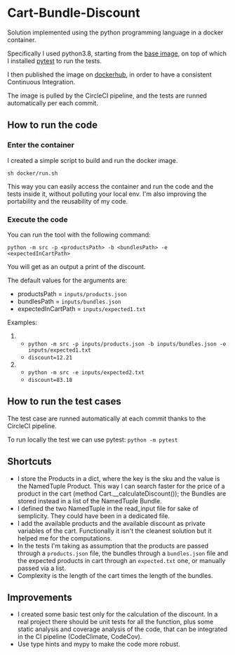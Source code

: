 # Cart-Bundle-Discount

Solution implemented using the python programming language in a docker container.

Specifically I used python3.8, starting from the [base image](https://hub.docker.com/layers/python/library/python/3.8/images/sha256-b8c37d821abb6d1bb4110bbad9368ae2da3b100a57ef14ed25ce5c1f6b79a2c9?context=explore), on top of which I installed [pytest](https://pypi.org/project/pytest/) to run the tests.

I then published the image on [dockerhub](https://hub.docker.com/repository/docker/fabiogallotti/pytest), in order to have a consistent Continuous Integration.

The image is pulled by the CircleCI pipeline, and the tests are runned automatically per each commit.

## How to run the code

### Enter the container

I created a simple script to build and run the docker image.

`sh docker/run.sh`

This way you can easily access the container and run the code and the tests inside it, without polluting your local env.
I'm also improving the portability and the reusability of my code.

### Execute the code

You can run the tool with the following command:

`python -m src -p <productsPath> -b <bundlesPath> -e <expectedInCartPath>`

You will get as an output a print of the discount.

The default values for the arguments are:

* productsPath = `inputs/products.json`
* bundlesPath = `inputs/bundles.json`
* expectedInCartPath = `inputs/expected1.txt`

Examples:

1) * `python -m src -p inputs/products.json -b inputs/bundles.json -e inputs/expected1.txt`
   * `discount=12.21`

2) * `python -m src -e inputs/expected2.txt`
   * `discount=83.18`

## How to run the test cases

The test case are runned automatically at each commit thanks to the CircleCI pipeline.

To run locally the test we can use pytest: `python -m pytest`

## Shortcuts

* I store the Products in a dict, where the key is the sku and the value is the NamedTuple Product. This way I can search faster for the price of a product in the cart (method Cart.__calculateDiscount()); the Bundles are stored instead in a list of the NamedTuple Bundle.
* I defined the two NamedTuple in the read_input file for sake of semplicity. They could have been in a dedicated file.
* I add the available products and the available discount as private variables of the cart. Functionally it isn't the cleanest solution but it helped me for the computations.
* In the tests I'm taking as assumption that the products are passed through a `products.json` file, the bundles through a `bundles.json` file and the expected products in cart through an `expected.txt` one, or manually passed via a list.
* Complexity is the length of the cart times the length of the bundles.

## Improvements

* I created some basic test only for the calculation of the discount. In a real project there should be unit tests for all the function, plus some static analysis and coverage analysis of the code, that can be integrated in the CI pipeline (CodeClimate, CodeCov).
* Use type hints and mypy to make the code more robust.
